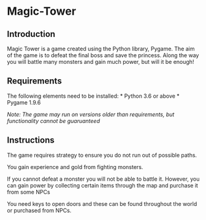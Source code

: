<h1>Magic-Tower</h1>

<h2>Introduction</h2>
Magic Tower is a game created using the Python library, Pygame. The aim of the game is to defeat the final boss and save the princess. Along the way you will battle many monsters and gain much power, but will it be enough!

<h2>Requirements</h2>
The following elements need to be installed:
* Python 3.6 or above
* Pygame 1.9.6

*Note: The game may run on versions older than requirements, but functionality cannot be guaruanteed*

<h2>Instructions</h2>

The game requires strategy to ensure you do not run out of possible paths. 

You gain experience and gold from fighting monsters.

If you cannot defeat a monster you will not be able to battle it. However, you can gain power by collecting certain items through the map and purchase it from some NPCs

You need keys to open doors and these can be found throughout the world or purchased from NPCs.

